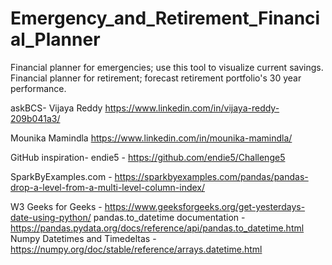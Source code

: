 # Emergency_and_Retirement_Financial_Planner
Financial planner for emergencies; use this tool to visualize current savings.  Financial planner for retirement; forecast retirement portfolio's 30 year performance.







askBCS- Vijaya Reddy
https://www.linkedin.com/in/vijaya-reddy-209b041a3/

Mounika Mamindla
https://www.linkedin.com/in/mounika-mamindla/



GitHub inspiration-
endie5 - https://github.com/endie5/Challenge5



SparkByExamples.com - https://sparkbyexamples.com/pandas/pandas-drop-a-level-from-a-multi-level-column-index/

W3
Geeks for Geeks - https://www.geeksforgeeks.org/get-yesterdays-date-using-python/
pandas.to_datetime documentation - https://pandas.pydata.org/docs/reference/api/pandas.to_datetime.html
Numpy Datetimes and Timedeltas - https://numpy.org/doc/stable/reference/arrays.datetime.html
